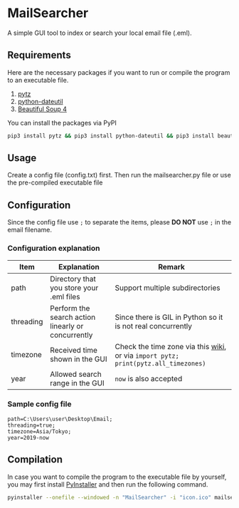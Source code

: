 # MailSearcher
A simple GUI tool to index or search your local email file (.eml).

## Requirements
Here are the necessary packages if you want to run or compile the program to an executable file.
1. [pytz](https://pythonhosted.org/pytz/)
2. [python-dateutil](https://github.com/dateutil/dateutil)
3. [Beautiful Soup 4](https://www.crummy.com/software/BeautifulSoup/)

You can install the packages via PyPI
```sh
pip3 install pytz && pip3 install python-dateutil && pip3 install beautifulsoup4
```

## Usage
Create a config file (config.txt) first. Then run the mailsearcher.py file or use the pre-compiled executable file

## Configuration
Since the config file use `;` to separate the items, please **DO NOT** use `;` in the email filename.

### Configuration explanation
|Item|Explanation|Remark|
|--|--|--|
|path|Directory that you store your .eml files|Support multiple subdirectories|
|threading|Perform the search action linearly or concurrently|Since there is GIL in Python so it is not real concurrently|
|timezone|Received time shown in the GUI|Check the time zone via this [wiki](https://en.wikipedia.org/wiki/List_of_tz_database_time_zones), or via `import pytz; print(pytz.all_timezones)`|
|year|Allowed search range in the GUI|`now` is also accepted|

### Sample config file
```
path=C:\Users\user\Desktop\Email;
threading=true;
timezone=Asia/Tokyo;
year=2019-now
```

## Compilation
In case you want to compile the program to the executable file by yourself, you may first install [PyInstaller](https://pyinstaller.org/en/stable/) and then run the following command.
```sh
pyinstaller --onefile --windowed -n "MailSearcher" -i "icon.ico" mailsearcher.py
```
